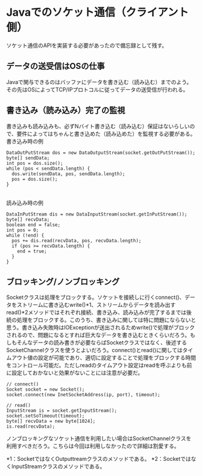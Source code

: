 # Javaでのソケット通信（クライアント側）

ソケット通信のAPIを実装する必要があったので備忘録として残す。
## データの送受信はOSの仕事
Javaで関与できるのはバッファにデータを書き込む（読み込む）までのよう。<br>その先はOSによってTCP/IPプロトコルに従ってデータの送受信が行われる。
## 書き込み（読み込み）完了の監視
書き込みも読み込みも、必ずNバイト書き込む（読み込む）保証はないらしいので、要件によってはちゃんと書き込めた（読み込めた）を監視する必要がある。
<br>書き込み時の例
```
DataOutPutStream dos = new DataOutputStream(socket.getOutPutStream());
byte[] sendData;
int pos = dos.size();
while (pos < sendData.length) {
  dos.write(sendData, pos, sendData.length);
  pos = dos.size();
}
```
<br>読み込み時の例
```
DataInPutStream dis = new DataInputStream(socket.getInPutStream());
byte[] recvData;
boolean end = false;
int pos = 0;
while (!end) {
  pos += dis.read(recvData, pos, recvData.length);
  if (pos >= recvData.length) {
    end = true;
  }
}
```
## ブロッキング/ノンブロッキング
Socketクラスは処理をブロックする。ソケットを接続しに行くconnect()、データをストリームに書き込むwrite()*1、ストリームからデータを読み出すread()*2メソッドではそれぞれ接続、書き込み、読み込みが完了するまでは後続の処理をブロックする。このうち、書き込みに関しては特に問題にならないと思う。書き込み失敗時はIOExceptionが送出されるためwrite()で処理がブロックされるので、問題になるとすれば巨大なデータを書き込むときくらいだろう。もしもそんなデータの読み書きが必要ならばSocketクラスではなく、後述するSocketChannelクラスを使うとよいだろう。connect()とread()に関してはタイムアウト値の設定が可能であり、適切に設定することで処理をブロックする時間をコントロール可能だ。ただしreadのタイムアウト設定はreadを呼ぶよりも前に設定しておかないと効果がないことには注意が必要だ。
```
// connect()
Socket socket = new Socket();
socket.connect(new InetSocketAddress(ip, port), timeout);

// read()
InputStream is = socket.getInputStream();
socket.setSoTimeout(timeout);
byte[] recvData = new byte[1024];
is.read(recvData);
```
ノンブロッキングなソケット通信を利用したい場合はSocketChannelクラスを利用すべきだろう。こちらは今回は利用しなかったので詳細は割愛する。

*1：SocketではなくOutputtreamクラスのメソッドである。
*2：SocketではなくInputStreamクラスのメソッドである。
